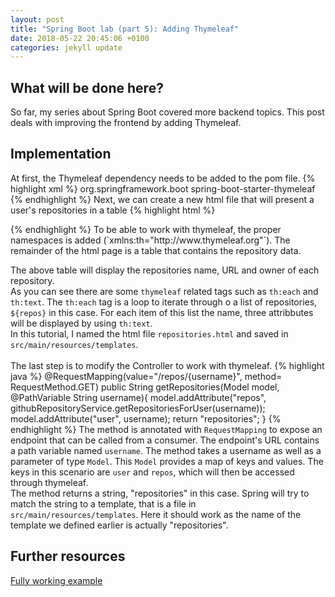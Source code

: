 ```yaml
---
layout: post
title: "Spring Boot lab (part 5): Adding Thymeleaf"
date: 2018-05-22 20:45:06 +0100
categories: jekyll update
---
```


## What will be done here?
So far, my series about Spring Boot covered more backend topics. This post deals with improving the frontend by adding Thymeleaf.

## Implementation
At first, the Thymeleaf dependency needs to be added to the pom file.
{% highlight xml %}
<dependency>
  <groupId>org.springframework.boot</groupId>
  <artifactId>spring-boot-starter-thymeleaf</artifactId>
</dependency>
{% endhighlight %}
Next, we can create a new html file that will present a user's repositories in a table 
{% highlight html %}
<DOCTYPE html>
<html lang="en" xmlns:th="http://www.thymeleaf.org">
{% endhighlight %}
To be able to work with thymeleaf, the proper namespaces is added (`xmlns:th="http://www.thymeleaf.org"`).
The remainder of the html page is a table that contains the repository data.

The above table will display the repositories name, URL and owner of each repository.<br/>
As you can see there are some `thymeleaf` related tags such as `th:each` and `th:text`. The `th:each` tag is a loop to iterate through o a list of repositories, `${repos}` in this case. For each item of this list the name, three attribbutes will be displayed by using `th:text`.<br/>
In this tutorial, I named the html file `repositories.html` and saved in `src/main/resources/templates`.<br/>
<br/>
The last step is to modify the Controller to work with thymeleaf.
{% highlight java %}
@RequestMapping(value="/repos/{username}", method= RequestMethod.GET)
public String getRepositories(Model model, @PathVariable String username){
  model.addAttribute("repos", githubRepositoryService.getRepositoriesForUser(username));
  model.addAttribute("user", username);
  return "repositories";
}
{% endhighlight %}
The method is annotated with `RequestMapping` to expose an endpoint that can be called from a consumer. The endpoint's URL contains a path variable named `username`.
The method takes a username as well as a parameter of type `Model`. This `Model` provides a map of keys and values. The keys in this scenario are `user` and `repos`, which will then be accessed through thymeleaf.  
The method returns a string, "repositories" in this case. Spring will try to match the string to a template, that is a file in `src/main/resources/templates`. Here it should work as the name of the template we defined earlier is actually "repositories".  

## Further resources
[Fully working example](https://github.com/mbaeumer/springboot-lab/tree/master/part5-tymeleaf)
